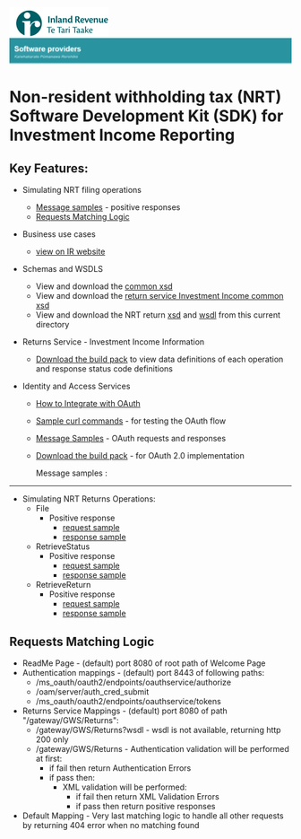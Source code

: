 ![IRD logo](../../Images/IRlogo.gif)
![Software Dev](../../Images/SoftwareDev.png)

Non-resident withholding tax (NRT) Software Development Kit (SDK) for Investment Income Reporting
=======================================

Key Features:
-------------

- Simulating NRT filing operations
    - [Message samples](#message-samples-) - positive responses
	- [Requests Matching Logic](#requests-matching-logic)
	
- Business use cases
	- [view on IR website](https://www.ird.govt.nz/resources/xxx/III-NRT-business-use-cases-worked-examples.pdf)
	
- Schemas and WSDLS
	- View and download the [common xsd](../../Schema%20-%20Common/)
	- View and download the [return service Investment Income common xsd](../../Service%20-%20Return/Latest/)
	- View and download the NRT return [xsd](ReturnNRT.v1.xsd) and [wsdl](ReturnsNRTDevWsdl.wsdl) from this current directory
	
- Returns Service - Investment Income Information 
	- [Download the build pack](../../Service%20-%20Return/Latest/Gateway%20Services%20Build%20Pack%20-%20Return%20Service.pdf) to view data definitions of each operation and response status code definitions
	
- Identity and Access Services
	- [How to Integrate with OAuth](../../Service%20-%20Identity%20and%20Access/Latest/OAuth%20Authentication%20-%20How%20to%20Integrate.md)
	- [Sample curl commands](../../Service%20-%20Identity%20and%20Access/Latest/OAuth%20Authentication%20-%20How%20to%20Integrate.md) - for testing the OAuth flow
	- [Message Samples](../../Service%20-%20Identity%20and%20Access/Latest/) - OAuth requests and responses
	- [Download the build pack](../../Service%20-%20Identity%20and%20Access/Latest/Build%20pack%20-%20Identity%20and%20Access%20Services.pdf) - for OAuth 2.0 implementation   

      Message samples :
-----------------

- Simulating NRT Returns Operations:
    - File
        - Positive response
            - [request sample](sample%20messages/body-nrt-returnfile-request.xml)
            - [response sample](sample%20messages/body-nrt-returnfile-response.xml)
    - RetrieveStatus
        - Positive response
            - [request sample](sample%20messages/body-nrt-returnstatus-request.xml)
            - [response sample](sample%20messages/body-nrt-returnstatus-response.xml)
    - RetrieveReturn
        - Positive response
            - [request sample](sample%20messages/body-nrt-retrievereturn-request.xml)
            - [response sample](sample%20messages/body-nrt-retrievereturn-response.xml)

            
Requests Matching Logic
-----------------------

- ReadMe Page - (default) port 8080 of root path of Welcome Page
- Authentication mappings - (default) port 8443 of following paths:
    - /ms_oauth/oauth2/endpoints/oauthservice/authorize
    - /oam/server/auth_cred_submit
    - /ms_oauth/oauth2/endpoints/oauthservice/tokens
- Returns Service Mappings - (default) port 8080 of path "/gateway/GWS/Returns":
    - /gateway/GWS/Returns?wsdl - wsdl is not available, returning http 200 only
    - /gateway/GWS/Returns - Authentication validation will be performed at first:
        - if fail then return Authentication Errors
        - if pass then:
            - XML validation will be performed:
                - if fail then return XML Validation Errors
                - if pass then return positive responses
- Default Mapping - Very last matching logic to handle all other requests by returning 404 error when no matching found